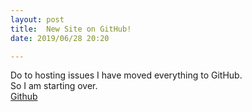 ```yaml
---
layout: post
title:  New Site on GitHub!
date: 2019/06/28 20:20

---
```


Do to hosting issues I have moved everything to GitHub.  
So I am starting over.  
[Github](http://github.com)  
